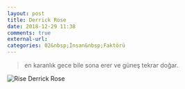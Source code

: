 ```yaml
---
layout: post
title: Derrick Rose
date: 2018-12-29 11:38
comments: true
external-url:
categories: 02&nbsp;İnsan&nbsp;Faktörü
---
```


> en karanlık gece bile sona erer ve güneş tekrar doğar.

![Rise Derrick Rose]({{site.url}}/assets/posts/derrick-rose.jpg)